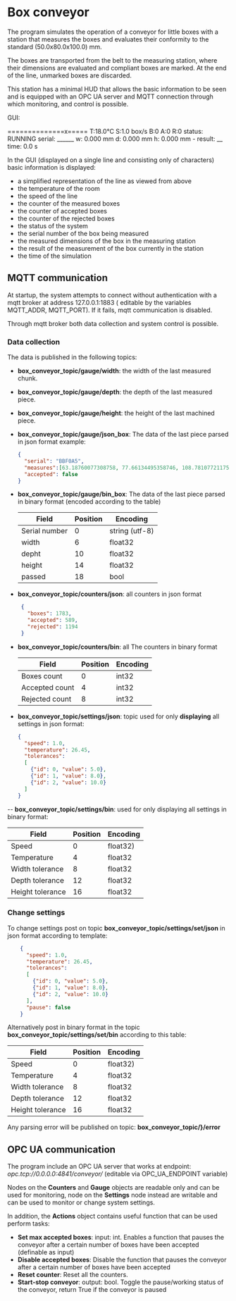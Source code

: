 # Box conveyor

The program simulates the operation of a conveyor for little boxes with a station that measures the boxes and evaluates
their conformity to the standard (50.0x80.0x100.0) mm.

The boxes are transported from the belt to the measuring station, where their dimensions are evaluated and compliant boxes are marked.
At the end of the line, unmarked boxes are discarded.

This station has a minimal HUD that allows the basic information to be seen and is equipped with an OPC UA server and MQTT
connection through which monitoring, and control is possible.

GUI:

==============x===== T:18.0°C S:1.0 box/s B:0 A:0 R:0 status: RUNNING serial: ______ w: 0.000 mm d: 0.000 mm h: 0.000 mm - result: __ time: 0.0 s

In the GUI (displayed on a single line and consisting only of characters) basic information is displayed:

- a simplified representation of the line as viewed from above
- the temperature of the room
- the speed of the line
- the counter of the measured boxes
- the counter of accepted boxes
- the counter of the rejected boxes
- the status of the system
- the serial number of the box being measured
- the measured dimensions of the box in the measuring station
- the result of the measurement of the box currently in the station
- the time of the simulation

## MQTT communication

At startup, the system attempts to connect without authentication with a mqtt broker at address 127.0.0.1:1883
( editable by the variables MQTT_ADDR, MQTT_PORT). If it fails, mqtt communication is disabled.

Through mqtt broker both data collection and system control is possible.

### Data collection
The data is published in the following topics:
- **box_conveyor_topic/gauge/width**: the width of the last measured chunk.
- **box_conveyor_topic/gauge/depth**: the depth of the last measured piece.
- **box_conveyor_topic/gauge/height**: the height of the last machined piece.
- **box_conveyor_topic/gauge/json_box**: The data of the last piece parsed in json format
    example:
    ```json
    {
      "serial": "BBF0A5",
      "measures":[63.18760077308758, 77.66134495358746, 108.78107721175384],
      "accepted": false
    }
    ```
- **box_conveyor_topic/gauge/bin_box**: The data of the last piece parsed in binary format (encoded according to the table)
    
    | Field         | Position | Encoding       |
    |---------------|----------|----------------|
    | Serial number | 0        | string (utf-8) |
    | width         | 6        | float32        |
    | depht         | 10       | float32        |
    | height        | 14       | float32        |
    | passed        | 18       | bool           |

- **box_conveyor_topic/counters/json**: all counters in json format
   ```json
    {
      "boxes": 1783,
      "accepted": 589,
      "rejected": 1194
    }
    ```
- **box_conveyor_topic/counters/bin**: all The counters in binary format

    | Field          | Position | Encoding |
    |----------------|----------|----------|
    | Boxes count    | 0        | int32    |
    | Accepted count | 4        | int32    |
    | Rejected count | 8        | int32    |

- **box_conveyor_topic/settings/json**: topic used for only **displaying** all settings in json format:
    ```json
    {
      "speed": 1.0,
      "temperature": 26.45,
      "tolerances": 
      [
        {"id": 0, "value": 5.0},
        {"id": 1, "value": 8.0},
        {"id": 2, "value": 10.0}
      ]
    }
    ```

-- **box_conveyor_topic/settings/bin**: used for only displaying all settings in binary format:


| Field            | Position | Encoding |
|------------------|----------|----------|
| Speed            | 0        | float32) |
| Temperature      | 4        | float32  |
| Width tolerance  | 8        | float32  |
| Depth tolerance  | 12       | float32  |
| Height tolerance | 16       | float32  |

### Change settings

To change settings post on topic **box_conveyor_topic/settings/set/json** in json format according to template:

```json
    {
      "speed": 1.0,
      "temperature": 26.45,
      "tolerances": 
      [
        {"id": 0, "value": 5.0},
        {"id": 1, "value": 8.0},
        {"id": 2, "value": 10.0}
      ],
      "pause": false
    }
```

Alternatively post in binary format in the topic **box_conveyor_topic/settings/set/bin** according to this table:

| Field            | Position | Encoding |
|------------------|----------|----------|
| Speed            | 0        | float32) |
| Temperature      | 4        | float32  |
| Width tolerance  | 8        | float32  |
| Depth tolerance  | 12       | float32  |
| Height tolerance | 16       | float32  |

Any parsing error will be published on topic: **box_conveyor_topic/}/error**

## OPC UA communication

The program include an OPC UA server that works at endpoint: *opc.tcp://0.0.0.0:4841/conveyor/* (editable via OPC_UA_ENDPOINT variable)

Nodes on the **Counters** and **Gauge** objects are readable only and can be used for monitoring, node on the **Settings** node
instead are writable and can be used to monitor or change system settings.

In addition, the **Actions** object contains useful function that can be used perform tasks:

 -  **Set max accepted boxes**: input: int. Enables a function that pauses the conveyor after a certain number of boxes have been accepted (definable as input)
 -  **Disable accepted boxes**: Disable the function that pauses the conveyor after a certain number of boxes have been accepted
 -  **Reset counter**: Reset all the counters.
 -  **Start-stop conveyor**: output: bool. Toggle the pause/working status of the conveyor, return True if the conveyor is paused 


